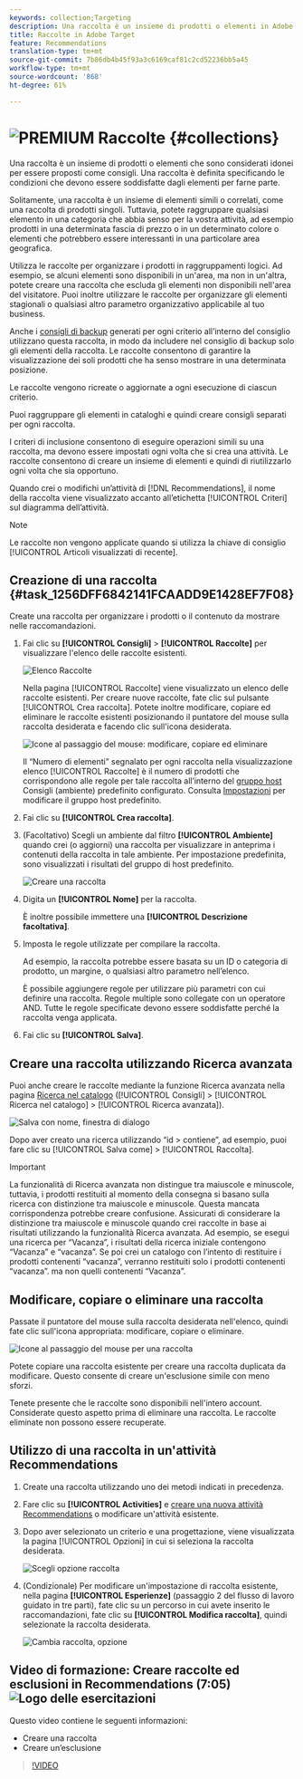 ```yaml
---
keywords: collection;Targeting
description: Una raccolta è un insieme di prodotti o elementi in Adobe Target che sono considerati idonei per essere proposti come consigli.
title: Raccolte in Adobe Target
feature: Recommendations
translation-type: tm+mt
source-git-commit: 7b86db4b45f93a3c6169caf81c2cd52236bb5a45
workflow-type: tm+mt
source-wordcount: '868'
ht-degree: 61%

---
```



# ![PREMIUM](/help/assets/premium.png) Raccolte {#collections}

Una raccolta è un insieme di prodotti o elementi che sono considerati idonei per essere proposti come consigli. Una raccolta è definita specificando le condizioni che devono essere soddisfatte dagli elementi per farne parte.

Solitamente, una raccolta è un insieme di elementi simili o correlati, come una raccolta di prodotti singoli. Tuttavia, potete raggruppare qualsiasi elemento in una categoria che abbia senso per la vostra attività, ad esempio prodotti in una determinata fascia di prezzo o in un determinato colore o elementi che potrebbero essere interessanti in una particolare area geografica.

Utilizza le raccolte per organizzare i prodotti in raggruppamenti logici. Ad esempio, se alcuni elementi sono disponibili in un&#39;area, ma non in un&#39;altra, potete creare una raccolta che escluda gli elementi non disponibili nell&#39;area del visitatore. Puoi inoltre utilizzare le raccolte per organizzare gli elementi stagionali o qualsiasi altro parametro organizzativo applicabile al tuo business.

Anche i [consigli di backup](/help/c-recommendations/c-algorithms/backup-recs.md) generati per ogni criterio all’interno del consiglio utilizzano questa raccolta, in modo da includere nel consiglio di backup solo gli elementi della raccolta. Le raccolte consentono di garantire la visualizzazione dei soli prodotti che ha senso mostrare in una determinata posizione.

Le raccolte vengono ricreate o aggiornate a ogni esecuzione di ciascun criterio.

Puoi raggruppare gli elementi in cataloghi e quindi creare consigli separati per ogni raccolta.

I criteri di inclusione consentono di eseguire operazioni simili su una raccolta, ma devono essere impostati ogni volta che si crea una attività. Le raccolte consentono di creare un insieme di elementi e quindi di riutilizzarlo ogni volta che sia opportuno.

Quando crei o modifichi un’attività di [!DNL Recommendations], il nome della raccolta viene visualizzato accanto all’etichetta [!UICONTROL Criteri] sul diagramma dell’attività.

>[!NOTE]
>
>Le raccolte non vengono applicate quando si utilizza la chiave di consiglio [!UICONTROL Articoli visualizzati di recente].

## Creazione di una raccolta {#task_1256DFF6842141FCAADD9E1428EF7F08}

Create una raccolta per organizzare i prodotti o il contenuto da mostrare nelle raccomandazioni.

1. Fai clic su **[!UICONTROL Consigli]** > **[!UICONTROL Raccolte]** per visualizzare l&#39;elenco delle raccolte esistenti.

   ![Elenco Raccolte](assets/collections_list.png)

   Nella pagina [!UICONTROL Raccolte] viene visualizzato un elenco delle raccolte esistenti. Per creare nuove raccolte, fate clic sul pulsante [!UICONTROL Crea raccolta]. Potete inoltre modificare, copiare ed eliminare le raccolte esistenti posizionando il puntatore del mouse sulla raccolta desiderata e facendo clic sull&#39;icona desiderata.

   ![Icone al passaggio del mouse: modificare, copiare ed eliminare](/help/c-recommendations/c-products/assets/hover-icons.png)

   Il “Numero di elementi” segnalato per ogni raccolta nella visualizzazione elenco [!UICONTROL Raccolte] è il numero di prodotti che corrispondono alle regole per tale raccolta all’interno del [gruppo host](/help/administrating-target/hosts.md) Consigli (ambiente) predefinito configurato. Consulta [Impostazioni](/help/c-recommendations/plan-implement.md#concept_C1E1E2351413468692D6C21145EF0B84) per modificare il gruppo host predefinito.

1. Fai clic su **[!UICONTROL Crea raccolta]**.

1. (Facoltativo) Scegli un ambiente dal filtro **[!UICONTROL Ambiente]** quando crei (o aggiorni) una raccolta per visualizzare in anteprima i contenuti della raccolta in tale ambiente. Per impostazione predefinita, sono visualizzati i risultati del gruppo di host predefinito.

   ![Creare una raccolta](/help/c-recommendations/c-products/assets/CreateCollection.png)

1. Digita un **[!UICONTROL Nome]** per la raccolta.

   È inoltre possibile immettere una **[!UICONTROL Descrizione facoltativa]**.

1. Imposta le regole utilizzate per compilare la raccolta.

   Ad esempio, la raccolta potrebbe essere basata su un ID o categoria di prodotto, un margine, o qualsiasi altro parametro nell’elenco.

   È possibile aggiungere regole per utilizzare più parametri con cui definire una raccolta. Regole multiple sono collegate con un operatore AND. Tutte le regole specificate devono essere soddisfatte perché la raccolta venga applicata.

1. Fai clic su **[!UICONTROL Salva]**.

## Creare una raccolta utilizzando Ricerca avanzata

Puoi anche creare le raccolte mediante la funzione Ricerca avanzata nella pagina [Ricerca nel catalogo](/help/c-recommendations/c-products/catalog-search.md#save-as) ([!UICONTROL Consigli] > [!UICONTROL Ricerca nel catalogo] > [!UICONTROL Ricerca avanzata]).

![Salva con nome, finestra di dialogo](/help/c-recommendations/c-products/assets/save-as.png)

Dopo aver creato una ricerca utilizzando “id > contiene”, ad esempio, puoi fare clic su [!UICONTROL Salva come] > [!UICONTROL Raccolta].

>[!IMPORTANT]
>
>La funzionalità di Ricerca avanzata non distingue tra maiuscole e minuscole, tuttavia, i prodotti restituiti al momento della consegna si basano sulla ricerca con distinzione tra maiuscole e minuscole. Questa mancata corrispondenza potrebbe creare confusione. Assicurati di considerare la distinzione tra maiuscole e minuscole quando crei raccolte in base ai risultati utilizzando la funzionalità Ricerca avanzata. Ad esempio, se esegui una ricerca per “Vacanza”, i risultati della ricerca iniziale contengono “Vacanza” e “vacanza”. Se poi crei un catalogo con l’intento di restituire i prodotti contenenti “vacanza”, verranno restituiti solo i prodotti contenenti “vacanza”. ma non quelli contenenti “Vacanza”.

## Modificare, copiare o eliminare una raccolta

Passate il puntatore del mouse sulla raccolta desiderata nell&#39;elenco, quindi fate clic sull&#39;icona appropriata: modificare, copiare o eliminare.

![Icone al passaggio del mouse per una raccolta](/help/c-recommendations/c-products/assets/hover-collections.png)

Potete copiare una raccolta esistente per creare una raccolta duplicata da modificare. Questo consente di creare un&#39;esclusione simile con meno sforzi.

Tenete presente che le raccolte sono disponibili nell&#39;intero account. Considerate questo aspetto prima di eliminare una raccolta. Le raccolte eliminate non possono essere recuperate.

## Utilizzo di una raccolta in un&#39;attività Recommendations

1. Create una raccolta utilizzando uno dei metodi indicati in precedenza.

1. Fare clic su **[!UICONTROL Activities]** e [creare una nuova attività Recommendations](/help/c-recommendations/t-create-recs-activity/create-recs-activity.md) o modificare un&#39;attività esistente.

1. Dopo aver selezionato un criterio e una progettazione, viene visualizzata la pagina [!UICONTROL Opzioni] in cui si seleziona la raccolta desiderata.

   ![Scegli opzione raccolta](/help/c-recommendations/c-products/assets/choose-collection.png)

1. (Condizionale) Per modificare un&#39;impostazione di raccolta esistente, nella pagina **[!UICONTROL Esperienze]** (passaggio 2 del flusso di lavoro guidato in tre parti), fate clic su un percorso in cui avete inserito le raccomandazioni, fate clic su **[!UICONTROL Modifica raccolta]**, quindi selezionate la raccolta desiderata.

   ![Cambia raccolta, opzione](/help/c-recommendations/c-products/assets/change-collection.png)

## Video di formazione: Creare raccolte ed esclusioni in Recommendations (7:05) ![Logo delle esercitazioni](/help/assets/tutorial.png)

Questo video contiene le seguenti informazioni:

* Creare una raccolta
* Creare un’esclusione

>[!VIDEO](https://video.tv.adobe.com/v/27689)